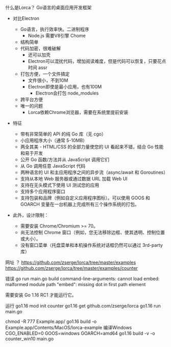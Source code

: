 
什么是Lorca？
Go语言的桌面应用开发框架

- 对比Electron
    - Go语言，执行效率快。二进制程序
        - Node.js 需要V8引擎 Chome
    - 结构简单
    - 代码加密，很难破解
        - 还可以加壳
        - Electron可以混扰代码，增加阅读难度，但是代码可以恢复，只要花点时间 assr
    - 打包方便，一个文件搞定
        - 文件很小，不到10M
        - Electron即使是最小应用，也有100M
            - Electron会打包 node_modules
    - 跨平台方便
    - 唯一的问题
        - Lorca依赖Chrome浏览器，需要在系统里提前安装

- 特征
    - 带有非常简单的 API 的纯 Go 库（无 cgo）
    - 小应用程序大小（通常 5-10MB）
    - 两全其美 - HTML/CSS 的全部力量使您的 UI 看起来不错，结合 Go 性能和易于开发
    - 公开 Go 函数/方法并从 JavaScript 调用它们
    - 从 Go 调用任意 JavaScript 代码
    - 两种语言的 UI 和主应用程序之间的异步流（async/await 和 Goroutines）
    - 支持从本地 Web 服务器或通过数据 URL 加载 Web UI
    - 支持在无头模式下使用 UI 测试您的应用
    - 支持多个应用程序窗口
    - 支持包装和品牌（例如自定义应用程序图标）。可以使用 GOOS 和 GOARCH 变量在一台机器上完成所有三个操作系统的打包。
- 此外，设计限制：
    - 需要安装 Chrome/Chromium >= 70。
    - 尚无法控制 Chrome 窗口（例如，您无法移除边框、使其透明、控制位置或大小）。
    - 没有窗口菜单（托盘菜单和本机操作系统对话框仍然可以通过 3rd-party 库）



网址 ？
https://github.com/zserge/lorca/tree/master/examples
https://github.com/zserge/lorca/tree/master/examples/counter


错误
go run main.go 
build command-line-arguments: cannot load embed: malformed module path "embed": missing dot in first path element

需要安装 Go 1.16 RC1 才能运行它。

运行
go1.16 mod init counter
go1.16 get github.com/zserge/lorca
go1.16 run main.go 

chmod -R  777  Example.app/
go1.16 build -o Example.app/Contents/MacOS/lorca-example
编译Windows CGO_ENABLED=0 GOOS=windows GOARCH=amd64 go1.16 build -v -o counter_win10 main.go 